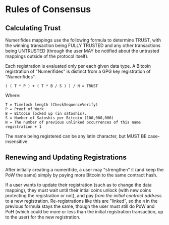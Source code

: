 # Rules of Consensus

## Calculating Trust

Numerifides mappings use the following formula to determine TRUST, with the winning
transaction being FULLY TRUSTED and any other transactions being UNTRUSTED (through
the user MAY be notified about the untrusted mappings outside of the protocol itself).

Each registration is evaluated only per each given data type.  A Bitcoin registration
of "Numerifides" is distinct from a GPG key registration of "Numerifides".

```
( ( T * P ) + ( T * B / S ) ) / N = TRUST
```

Where:
```
T = Timelock length (CheckSequenceVerify)
P = Proof of Work
B = Bitcoin locked up (in satoshis).
S = Number of Satoshis per Bitcoin (100,000,000)
N = The number of previous unlinked occurrences of this name registration + 1
```

The name being registered can be any latin character, but MUST BE case-insensitive.

## Renewing and Updating Registrations

After initially creating a numerifide, a user may "strengthen" it (and keep the PoW
the same) simply by paying more Bitcoin to the same contract hash.

If a user wants to update their registration (such as to change the data mapping),
they must wait until their intial coins unlock (with new coins protecting the
registration or not), and pay _from the initial contract address_ to a new registration.
Re-registrations like this are "linked", so the `N` in the previous formula stays
the same, though the user must still do PoW and PoH (which could be more or less
than the initial registration transaction, up to the user) for the new registration.
